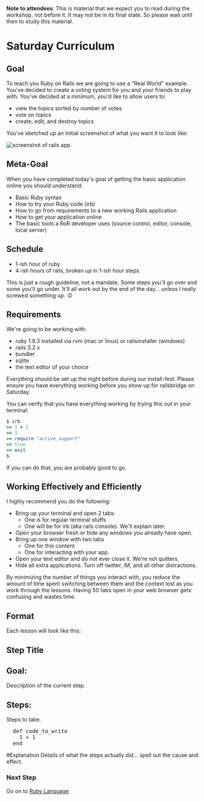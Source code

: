 <div class="alert alert-info">
<strong>Note to attendees</strong>: This is material that we expect you to read during the workshop, not before it.  It may not be in its final state. So please wait until then to study this material.
</div>

# Saturday Curriculum



## Goal

To teach you Ruby on Rails we are going to use a "Real World"
example. You've decided to create a voting system for you and your
friends to play with. You've decided at a minimum, you'd like to
allow users to:

* view the topics sorted by number of votes
* vote on topics
* create, edit, and destroy topics

You've sketched up an initial screenshot of what you want it to look like:

<img src="/images/curriculum/finished_app.png" alt="screenshot of rails app" class="thumbnail"></img>

## Meta-Goal
When you have completed today's goal of getting the basic
application online you should understand:

* Basic Ruby syntax
* How to try your Ruby code (irb)
* How to go from requirements to a new working Rails application
* How to get your application online
* The basic tools a RoR developer uses (source control, editor, console, local server)

## Schedule
* 1-ish hour of ruby
* 4-ish hours of rails, broken up in 1-ish hour steps

This is just a rough guideline, not a mandate. Some steps you'll go
over and some you'll go under. It'll all work out by the end of the
day... unless I really screwed something up. :D


## Requirements
We're going to be working with:

* ruby 1.9.3 installed via rvm (mac or linux) or railsinstaller (windows)
* rails 3.2.x
* bundler
* sqlite
* the text editor of your choice

Everything should be set up the night before during our install-fest. Please ensure you have everything working before 
you show up for railsbridge on Saturday.

You can verify that you have everything working by trying this out in your terminal:

```ruby
$ irb
>> 1 + 2
=> 3
>> require "active_support"
=> true
>> exit
$
```

If you can do that, you are probably good to go.


## Working Effectively and Efficiently
I highly recommend you do the following:

* Bring up your terminal and open 2 tabs:
  * One is for regular terminal stuffs
  * One will be for irb (aka rails console). We'll explain later.
* Open your browser fresh or hide any windows you already have open.
* Bring up one window with two tabs
  * One for this content
  * One for interacting with your app.
* Open your text editor and do not ever close it. We're not quitters.
* Hide all extra applications. Turn off twitter, IM, and all other distractions.

By minimizing the number of things you interact with, you reduce the
amount of time spent switching between them and the context lost as
you work through the lessons. Having 50 tabs open in your web browser gets confusing and wastes time.


## Format
Each lesson will look like this:

<div id="lesson-format">
  <h2>Step Title</h2>
  <h2>Goal:</h2>
  <p>Description of the current step.</p>
  <h2>Steps:</h2>
  <p>Steps to take.</p>

  <pre>
  def code_to_write
    1 + 1
  end </pre>
</div>

#Explanation
Details of what the steps actually did... spell out the cause and effect.

### Next Step
Go on to [Ruby Language](ruby_language)
